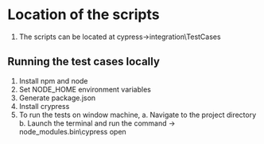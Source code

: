 # Location of the scripts
1. The scripts can be located at cypress->integration\TestCases


## Running the test cases locally
1. Install npm and node
2. Set NODE_HOME environment variables 
3. Generate package.json
4. Install crypress
3. To run the tests on window machine,
    a. Navigate to the project directory
    b. Launch the terminal and run the command -> node_modules\.bin\cypress open
